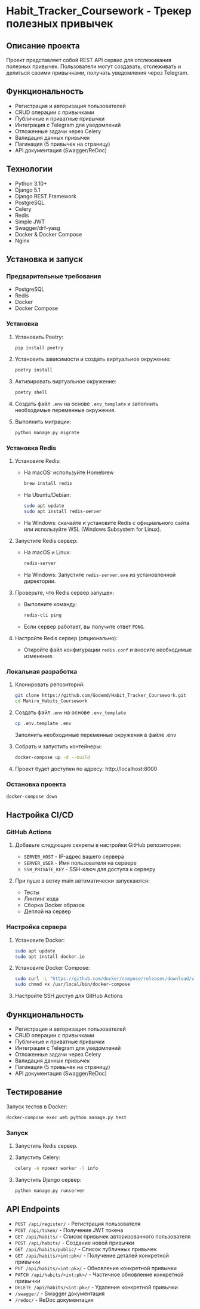 # Habit_Tracker_Coursework - Трекер полезных привычек

## Описание проекта

Проект представляет собой REST API сервис для отслеживания полезных привычек. Пользователи могут создавать, отслеживать и делиться своими привычками, получать уведомления через Telegram.

## Функциональность

- Регистрация и авторизация пользователей
- CRUD операции с привычками
- Публичные и приватные привычки
- Интеграция с Telegram для уведомлений
- Отложенные задачи через Celery
- Валидация данных привычек
- Пагинация (5 привычек на страницу)
- API документация (Swagger/ReDoc)

## Технологии

- Python 3.10+
- Django 5.1
- Django REST Framework
- PostgreSQL
- Celery
- Redis
- Simple JWT
- Swagger/drf-yasg
- Docker & Docker Compose
- Nginx


## Установка и запуск

### Предварительные требования

- PostgreSQL
- Redis
- Docker
- Docker Compose

### Установка

1. Установить Poetry:
    ```bash
    pip install poetry
    ```
2. Установить зависимости и создать виртуальное окружение:
    ```bash
    poetry install
    ```
3. Активировать виртуальное окружение:
    ```bash
    poetry shell
    ```
4. Создать файл `.env` на основе `.env_template` и заполнить необходимые переменные окружения.

5. Выполнить миграции:
    ```bash
    python manage.py migrate
    ```

### Установка Redis

1. Установите Redis:
   - На macOS: используйте Homebrew
     ```sh
     brew install redis
     ```
   - На Ubuntu/Debian:
     ```sh
     sudo apt update
     sudo apt install redis-server
     ```
   - На Windows: скачайте и установите Redis с официального сайта или используйте WSL (Windows Subsystem for Linux).

2. Запустите Redis сервер:
   - На macOS и Linux:
     ```sh
     redis-server
     ```
   - На Windows:
     Запустите `redis-server.exe` из установленной директории.

3. Проверьте, что Redis сервер запущен:
   - Выполните команду:
     ```sh
     redis-cli ping
     ```
   - Если сервер работает, вы получите ответ `PONG`.

4. Настройте Redis сервер (опционально):
   - Откройте файл конфигурации `redis.conf` и внесите необходимые изменения.

### Локальная разработка

1. Клонировать репозиторий:

   ```bash
   git clone https://github.com/Godemd/Habit_Tracker_Coursework.git
   cd Mahiru_Habits_Coursework
   ```

2. Создать файл `.env` на основе `.env_template`

   ```bash
   cp .env.template .env
   ```

   Заполнить необходимые переменные окружения в файле .env

3. Собрать и запустить контейнеры:

   ```bash
   docker-compose up -d --build
   ```

4. Проект будет доступен по адресу: http://localhost:8000

### Остановка проекта

```bash
docker-compose down
```
## Настройка CI/CD

### GitHub Actions

1. Добавьте следующие секреты в настройки GitHub репозитория:

   - `SERVER_HOST` - IP-адрес вашего сервера
   - `SERVER_USER` - Имя пользователя на сервере
   - `SSH_PRIVATE_KEY` - SSH-ключ для доступа к серверу

2. При пуше в ветку main автоматически запускаются:
   - Тесты
   - Линтинг кода
   - Сборка Docker образов
   - Деплой на сервер

### Настройка сервера

1. Установите Docker:

   ```bash
   sudo apt update
   sudo apt install docker.io
   ```

2. Установите Docker Compose:

   ```bash
   sudo curl -L "https://github.com/docker/compose/releases/download/v2.24.1/docker-compose-$(uname -s)-$(uname -m)" -o /usr/local/bin/docker-compose
   sudo chmod +x /usr/local/bin/docker-compose
   ```

3. Настройте SSH доступ для GitHub Actions

## Функциональность

- Регистрация и авторизация пользователей
- CRUD операции с привычками
- Публичные и приватные привычки
- Интеграция с Telegram для уведомлений
- Отложенные задачи через Celery
- Валидация данных привычек
- Пагинация (5 привычек на страницу)
- API документация (Swagger/ReDoc)

## Тестирование

Запуск тестов в Docker:

```bash
docker-compose exec web python manage.py test
```
### Запуск

1. Запустить Redis сервер.

2. Запустить Celery:
    ```bash
    celery -A проект worker -l info
    ```
3. Запустить Django сервер:
    ```bash
    python manage.py runserver
    ```

## API Endpoints

- `POST /api/register/` - Регистрация пользователя
- `POST /api/token/` - Получение JWT токена
- `GET /api/habits/` - Список привычек авторизованного пользователя
- `POST /api/habits/` - Создание новой привычки
- `GET /api/habits/public/` - Список публичных привычек
- `GET /api/habits/<int:pk>/` - Получение деталей конкретной привычки
- `PUT /api/habits/<int:pk>/` - Обновление конкретной привычки
- `PATCH /api/habits/<int:pk>/` - Частичное обновление конкретной привычки
- `DELETE /api/habits/<int:pk>/` - Удаление конкретной привычки
- `/swagger/` - Swagger документация
- `/redoc/` - ReDoc документация

